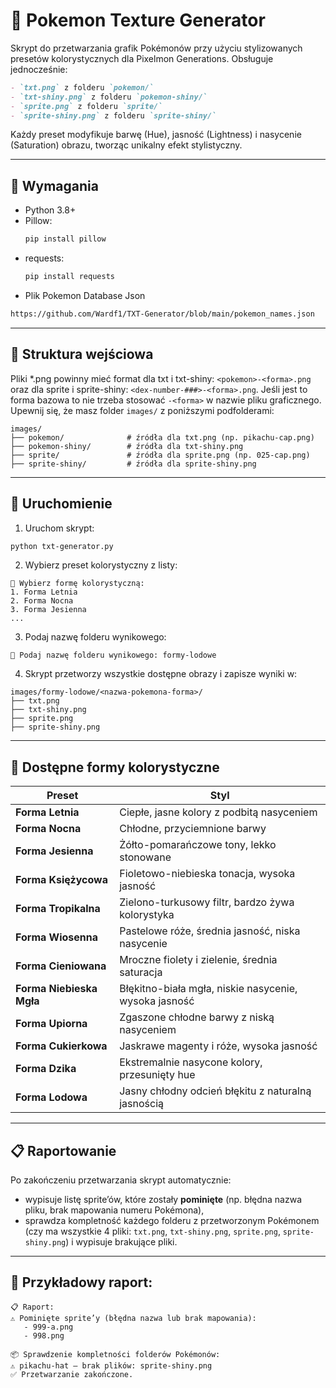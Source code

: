
# 🎨 Pokemon Texture Generator

Skrypt do przetwarzania grafik Pokémonów przy użyciu stylizowanych presetów kolorystycznych dla Pixelmon Generations. Obsługuje jednocześnie:
```markdown
- `txt.png` z folderu `pokemon/`
- `txt-shiny.png` z folderu `pokemon-shiny/`
- `sprite.png` z folderu `sprite/`
- `sprite-shiny.png` z folderu `sprite-shiny/`
```
Każdy preset modyfikuje barwę (Hue), jasność (Lightness) i nasycenie (Saturation) obrazu, tworząc unikalny efekt stylistyczny.

---

## 🧰 Wymagania

- Python 3.8+
- Pillow:  
  ```bash
  pip install pillow
  ```
- requests:  
  ```bash
  pip install requests
  ```
- Plik Pokemon Database Json
```html
https://github.com/Wardf1/TXT-Generator/blob/main/pokemon_names.json
```
---

## 📁 Struktura wejściowa

Pliki *.png powinny mieć format dla txt i txt-shiny: ``<pokemon>-<forma>.png`` oraz dla sprite i sprite-shiny: ``<dex-number-###>-<forma>.png``. Jeśli jest to forma bazowa to nie trzeba stosować ``-<forma>`` w nazwie pliku graficznego.</br>
Upewnij się, że masz folder `images/` z poniższymi podfolderami:

```
images/
├── pokemon/              # źródła dla txt.png (np. pikachu-cap.png)
├── pokemon-shiny/        # źródła dla txt-shiny.png
├── sprite/               # źródła dla sprite.png (np. 025-cap.png)
├── sprite-shiny/         # źródła dla sprite-shiny.png
```

---

## 🚀 Uruchomienie

1. Uruchom skrypt:

```bash
python txt-generator.py
```

2. Wybierz preset kolorystyczny z listy:

```
🎨 Wybierz formę kolorystyczną:
1. Forma Letnia
2. Forma Nocna
3. Forma Jesienna
...
```

3. Podaj nazwę folderu wynikowego:

```
📂 Podaj nazwę folderu wynikowego: formy-lodowe
```

4. Skrypt przetworzy wszystkie dostępne obrazy i zapisze wyniki w:

```
images/formy-lodowe/<nazwa-pokemona-forma>/
├── txt.png
├── txt-shiny.png
├── sprite.png
├── sprite-shiny.png
```

---

## 🧪 Dostępne formy kolorystyczne

| Preset                 | Styl                                                            |
|------------------------|-----------------------------------------------------------------|
| **Forma Letnia**           | Ciepłe, jasne kolory z podbitą nasyceniem                      |
| **Forma Nocna**            | Chłodne, przyciemnione barwy                                   |
| **Forma Jesienna**         | Żółto-pomarańczowe tony, lekko stonowane                       |
| **Forma Księżycowa**       | Fioletowo-niebieska tonacja, wysoka jasność                    |
| **Forma Tropikalna**       | Zielono-turkusowy filtr, bardzo żywa kolorystyka               |
| **Forma Wiosenna**         | Pastelowe róże, średnia jasność, niska nasycenie               |
| **Forma Cieniowana**       | Mroczne fiolety i zielenie, średnia saturacja                  |
| **Forma Niebieska Mgła**   | Błękitno-biała mgła, niskie nasycenie, wysoka jasność          |
| **Forma Upiorna**          | Zgaszone chłodne barwy z niską nasyceniem                      |
| **Forma Cukierkowa**       | Jaskrawe magenty i róże, wysoka jasność                        |
| **Forma Dzika**            | Ekstremalnie nasycone kolory, przesunięty hue                  |
| **Forma Lodowa**           | Jasny chłodny odcień błękitu z naturalną jasnością             |

---

## 📋 Raportowanie

Po zakończeniu przetwarzania skrypt automatycznie:

- wypisuje listę sprite’ów, które zostały **pominięte** (np. błędna nazwa pliku, brak mapowania numeru Pokémona),
- sprawdza kompletność każdego folderu z przetworzonym Pokémonem (czy ma wszystkie 4 pliki: `txt.png`, `txt-shiny.png`, `sprite.png`, `sprite-shiny.png`) i wypisuje brakujące pliki.

---

## 👀 Przykładowy raport:

```
📋 Raport:
⚠️ Pominięte sprite’y (błędna nazwa lub brak mapowania):
   - 999-a.png
   - 998.png

📦 Sprawdzenie kompletności folderów Pokémonów:
⚠️ pikachu-hat — brak plików: sprite-shiny.png
✅ Przetwarzanie zakończone.
```
